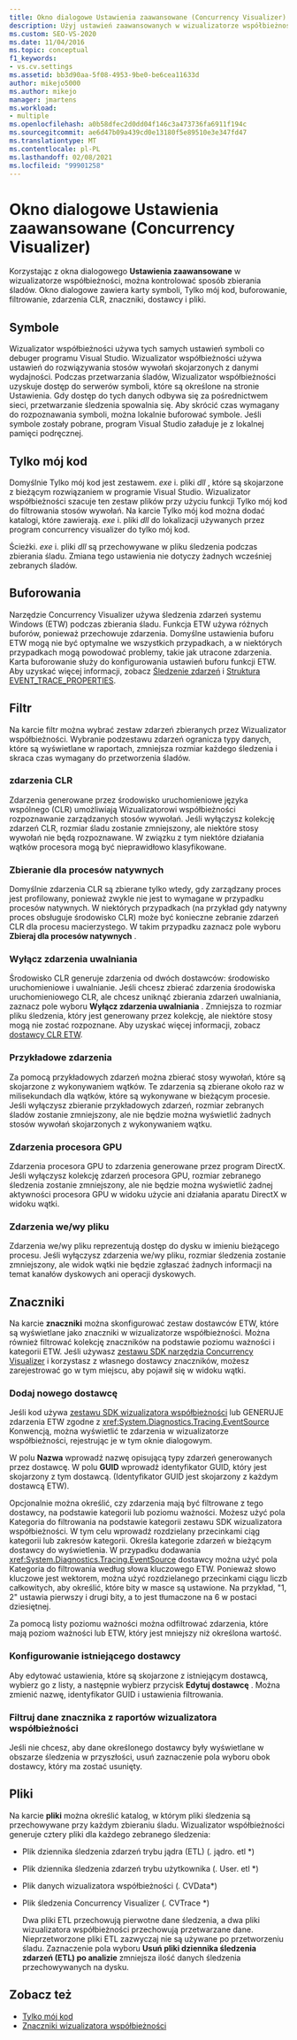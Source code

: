 ```yaml
---
title: Okno dialogowe Ustawienia zaawansowane (Concurrency Visualizer) | Microsoft Docs
description: Użyj ustawień zaawansowanych w wizualizatorze współbieżności, aby kontrolować zawartość śledzenia. Istnieją karty dotyczące symboli, Tylko mój kod, buforowania i nie tylko.
ms.custom: SEO-VS-2020
ms.date: 11/04/2016
ms.topic: conceptual
f1_keywords:
- vs.cv.settings
ms.assetid: bb3d90aa-5f08-4953-9be0-be6cea11633d
author: mikejo5000
ms.author: mikejo
manager: jmartens
ms.workload:
- multiple
ms.openlocfilehash: a0b58dfec2d0dd04f146c3a473736fa6911f194c
ms.sourcegitcommit: ae6d47b09a439cd0e13180f5e89510e3e347fd47
ms.translationtype: MT
ms.contentlocale: pl-PL
ms.lasthandoff: 02/08/2021
ms.locfileid: "99901258"
---
```

# <a name="advanced-settings-dialog-box-concurrency-visualizer"></a>Okno dialogowe Ustawienia zaawansowane (Concurrency Visualizer)
Korzystając z okna dialogowego **Ustawienia zaawansowane** w wizualizatorze współbieżności, można kontrolować sposób zbierania śladów.  Okno dialogowe zawiera karty symboli, Tylko mój kod, buforowanie, filtrowanie, zdarzenia CLR, znaczniki, dostawcy i pliki.

## <a name="symbols"></a>Symbole
 Wizualizator współbieżności używa tych samych ustawień symboli co debuger programu Visual Studio. Wizualizator współbieżności używa ustawień do rozwiązywania stosów wywołań skojarzonych z danymi wydajności.  Podczas przetwarzania śladów, Wizualizator współbieżności uzyskuje dostęp do serwerów symboli, które są określone na stronie Ustawienia.  Gdy dostęp do tych danych odbywa się za pośrednictwem sieci, przetwarzanie śledzenia spowalnia się.  Aby skrócić czas wymagany do rozpoznawania symboli, można lokalnie buforować symbole. Jeśli symbole zostały pobrane, program Visual Studio załaduje je z lokalnej pamięci podręcznej.

## <a name="just-my-code"></a>Tylko mój kod
 Domyślnie Tylko mój kod jest zestawem. *exe* i. pliki *dll* , które są skojarzone z bieżącym rozwiązaniem w programie Visual Studio. Wizualizator współbieżności szacuje ten zestaw plików przy użyciu funkcji Tylko mój kod do filtrowania stosów wywołań. Na karcie Tylko mój kod można dodać katalogi, które zawierają. *exe* i. pliki *dll* do lokalizacji używanych przez program concurrency visualizer do tylko mój kod.

 Ścieżki. *exe* i. pliki *dll* są przechowywane w pliku śledzenia podczas zbierania śladu.  Zmiana tego ustawienia nie dotyczy żadnych wcześniej zebranych śladów.

## <a name="buffering"></a>Buforowania
 Narzędzie Concurrency Visualizer używa śledzenia zdarzeń systemu Windows (ETW) podczas zbierania śladu.  Funkcja ETW używa różnych buforów, ponieważ przechowuje zdarzenia.  Domyślne ustawienia buforu ETW mogą nie być optymalne we wszystkich przypadkach, a w niektórych przypadkach mogą powodować problemy, takie jak utracone zdarzenia.  Karta buforowanie służy do konfigurowania ustawień buforu funkcji ETW. Aby uzyskać więcej informacji, zobacz [Śledzenie zdarzeń](/windows/win32/etw/event-tracing-portal) i  [Struktura EVENT_TRACE_PROPERTIES](/windows/win32/api/evntrace/ns-evntrace-event_trace_properties).

## <a name="filter"></a>Filtr
 Na karcie filtr można wybrać zestaw zdarzeń zbieranych przez Wizualizator współbieżności. Wybranie podzestawu zdarzeń ogranicza typy danych, które są wyświetlane w raportach, zmniejsza rozmiar każdego śledzenia i skraca czas wymagany do przetworzenia śladów.

### <a name="clr-events"></a>zdarzenia CLR
 Zdarzenia generowane przez środowisko uruchomieniowe języka wspólnego (CLR) umożliwiają Wizualizatorowi współbieżności rozpoznawanie zarządzanych stosów wywołań.  Jeśli wyłączysz kolekcję zdarzeń CLR, rozmiar śladu zostanie zmniejszony, ale niektóre stosy wywołań nie będą rozpoznawane.  W związku z tym niektóre działania wątków procesora mogą być nieprawidłowo klasyfikowane.

### <a name="collect-for-native-processes"></a>Zbieranie dla procesów natywnych
 Domyślnie zdarzenia CLR są zbierane tylko wtedy, gdy zarządzany proces jest profilowany, ponieważ zwykle nie jest to wymagane w przypadku procesów natywnych.  W niektórych przypadkach (na przykład gdy natywny proces obsługuje środowisko CLR) może być konieczne zebranie zdarzeń CLR dla procesu macierzystego.  W takim przypadku zaznacz pole wyboru **Zbieraj dla procesów natywnych** .

### <a name="disable-rundown-events"></a>Wyłącz zdarzenia uwalniania
 Środowisko CLR generuje zdarzenia od dwóch dostawców: środowisko uruchomieniowe i uwalnianie.  Jeśli chcesz zbierać zdarzenia środowiska uruchomieniowego CLR, ale chcesz uniknąć zbierania zdarzeń uwalniania, zaznacz pole wyboru **Wyłącz zdarzenia uwalniania** .  Zmniejsza to rozmiar pliku śledzenia, który jest generowany przez kolekcję, ale niektóre stosy mogą nie zostać rozpoznane. Aby uzyskać więcej informacji, zobacz [dostawcy CLR ETW](/dotnet/framework/performance/clr-etw-providers).

### <a name="sample-events"></a>Przykładowe zdarzenia
 Za pomocą przykładowych zdarzeń można zbierać stosy wywołań, które są skojarzone z wykonywaniem wątków. Te zdarzenia są zbierane około raz w milisekundach dla wątków, które są wykonywane w bieżącym procesie. Jeśli wyłączysz zbieranie przykładowych zdarzeń, rozmiar zebranych śladów zostanie zmniejszony, ale nie będzie można wyświetlić żadnych stosów wywołań skojarzonych z wykonywaniem wątku.

### <a name="gpu-events"></a>Zdarzenia procesora GPU
 Zdarzenia procesora GPU to zdarzenia generowane przez program DirectX. Jeśli wyłączysz kolekcję zdarzeń procesora GPU, rozmiar zebranego śledzenia zostanie zmniejszony, ale nie będzie można wyświetlić żadnej aktywności procesora GPU w widoku użycie ani działania aparatu DirectX w widoku wątki.

### <a name="file-io-events"></a>Zdarzenia we/wy pliku
 Zdarzenia we/wy pliku reprezentują dostęp do dysku w imieniu bieżącego procesu.  Jeśli wyłączysz zdarzenia we/wy pliku, rozmiar śledzenia zostanie zmniejszony, ale widok wątki nie będzie zgłaszać żadnych informacji na temat kanałów dyskowych ani operacji dyskowych.

## <a name="markers"></a>Znaczniki
 Na karcie **znaczniki** można skonfigurować zestaw dostawców ETW, które są wyświetlane jako znaczniki w wizualizatorze współbieżności.  Można również filtrować kolekcję znaczników na podstawie poziomu ważności i kategorii ETW.  Jeśli używasz [zestawu SDK narzędzia Concurrency Visualizer](../profiling/concurrency-visualizer-sdk.md) i korzystasz z własnego dostawcy znaczników, możesz zarejestrować go w tym miejscu, aby pojawił się w widoku wątki.

### <a name="add-a-new-provider"></a>Dodaj nowego dostawcę
 Jeśli kod używa [zestawu SDK wizualizatora współbieżności](../profiling/concurrency-visualizer-sdk.md) lub GENERUJE zdarzenia ETW zgodne z <xref:System.Diagnostics.Tracing.EventSource> Konwencją, można wyświetlić te zdarzenia w wizualizatorze współbieżności, rejestrując je w tym oknie dialogowym.

 W polu **Nazwa** wprowadź nazwę opisującą typy zdarzeń generowanych przez dostawcę.  W polu **GUID** wprowadź identyfikator GUID, który jest skojarzony z tym dostawcą. (Identyfikator GUID jest skojarzony z każdym dostawcą ETW).

 Opcjonalnie można określić, czy zdarzenia mają być filtrowane z tego dostawcy, na podstawie kategorii lub poziomu ważności.  Możesz użyć pola Kategoria do filtrowania na podstawie kategorii zestawu SDK wizualizatora współbieżności.  W tym celu wprowadź rozdzielany przecinkami ciąg kategorii lub zakresów kategorii.  Określa kategorie zdarzeń w bieżącym dostawcy do wyświetlenia.  W przypadku dodawania <xref:System.Diagnostics.Tracing.EventSource> dostawcy można użyć pola Kategoria do filtrowania według słowa kluczowego ETW.  Ponieważ słowo kluczowe jest wektorem, można użyć rozdzielanego przecinkami ciągu liczb całkowitych, aby określić, które bity w masce są ustawione. Na przykład, "1, 2" ustawia pierwszy i drugi bity, a to jest tłumaczone na 6 w postaci dziesiętnej.

 Za pomocą listy poziomu ważności można odfiltrować zdarzenia, które mają poziom ważności lub ETW, który jest mniejszy niż określona wartość.

### <a name="configure-an-existing-provider"></a>Konfigurowanie istniejącego dostawcy
 Aby edytować ustawienia, które są skojarzone z istniejącym dostawcą, wybierz go z listy, a następnie wybierz przycisk **Edytuj dostawcę** .  Można zmienić nazwę, identyfikator GUID i ustawienia filtrowania.

### <a name="filter-marker-data-out-of-concurrency-visualizer-reports"></a>Filtruj dane znacznika z raportów wizualizatora współbieżności
 Jeśli nie chcesz, aby dane określonego dostawcy były wyświetlane w obszarze śledzenia w przyszłości, usuń zaznaczenie pola wyboru obok dostawcy, który ma zostać usunięty.

## <a name="files"></a>Pliki
 Na karcie **pliki** można określić katalog, w którym pliki śledzenia są przechowywane przy każdym zbieraniu śladu.  Wizualizator współbieżności generuje cztery pliki dla każdego zebranego śledzenia:

- Plik dziennika śledzenia zdarzeń trybu jądra (ETL) (<em>.</em> jądro. etl *)

- Plik dziennika śledzenia zdarzeń trybu użytkownika (<em>.</em> User. etl *)

- Plik danych wizualizatora współbieżności (<em>.</em> CVData*)

- Plik śledzenia Concurrency Visualizer (<em>.</em> CVTrace *)

  Dwa pliki ETL przechowują pierwotne dane śledzenia, a dwa pliki wizualizatora współbieżności przechowują przetwarzane dane.  Nieprzetworzone pliki ETL zazwyczaj nie są używane po przetworzeniu śladu.  Zaznaczenie pola wyboru **Usuń pliki dziennika śledzenia zdarzeń (ETL) po analizie** zmniejsza ilość danych śledzenia przechowywanych na dysku.

## <a name="see-also"></a>Zobacz też
- [Tylko mój kod](../profiling/just-my-code-threads-view.md)
- [Znaczniki wizualizatora współbieżności](../profiling/concurrency-visualizer-markers.md)